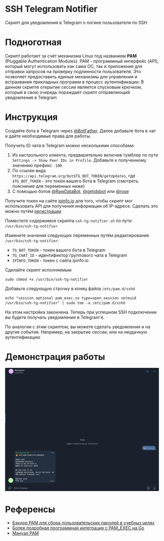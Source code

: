 # SSH Telegram Notifier

Скрипт для уведомления в Telegram о логине пользователя по SSH

# Подноготная

Скрипт работает за счёт механизма Linux под названием **PAM** (Pluggable Authentication Modules). PAM - программный интерфейс (API), который могут использовать как сама ОС, так и приложения для отправки запросов на проверку подлинности пользователя. Это позволяет предоставить единые механизмы для управления и встраивания прикладных программ в процесс аутентификации. В данном скрипте открытие сессии является спусковым крючком, который в свою очередь пораждает скрипт отправляющий уведомления в Telegram


# Инструкция

Создайте бота в Telegram через [@BotFather](https://t.me/BotFather). Далее добавьте бота в чат и дайте необходимые права для работы.

Получить ID чата в Telegram можно несколькими способами:
1. Из настрольного клиента, предварительно включив тумблер по пути `Settings -> Show Peer IDs in Profile`. Добавьте к полученному значению префикс `-100`
2. По ссылке вида `https://api.telegram.org/bot$TG_BOT_TOKEN/getUpdates`, где `$TG_BOT_TOKEN` - это токен вашего бота в Telegram (смотреть пояснение для переменных ниже)
3. С помощью ботов [@RawDataBot](https://t.me/RawDataBot), [@getidsbot](https://t.me/getidsbot) или [@rose](https://t.me/)

Получите токен на сайте [ipinfo.io](https://ipinfo.io) для того, чтобы скрипт мог использовать API для получения информации об IP-адресе. Сделать это можно путём [регистрации](https://ipinfo.io/signup)

Поместите содержимое скрипта `ssh-tg-notifier.sh` по пути `/usr/bin/ssh-tg-notifier`

Измените значения следующих переменных путём редактирования `/usr/bin/ssh-tg-notifier`:

* `TG_BOT_TOKEN` - токен вашего бота в Telegram
* `TG_CHAT_ID` - идентификтор группового чата в Telegram 
* `IPINFO_TOKEN` - токен с сайта ipinfo.io

Сделайте скрипт исполняемым

```shell
sudo chmod +x /usr/bin/ssh-tg-notifier
```

Добавьте следующую строчку в конец файла `/etc/pam.d/sshd`

```shell
echo "session optional pam_exec.so type=open_session seteuid /usr/bin/ssh-tg-notifier" | sudo tee -a /etc/pam.d/sshd
```

На этом настройка закончена. Теперь при успешном SSH подключении вы будете получать уведомление в Telegram'е.

По аналогии с этим скриптом, вы можете сделать уведомления и на другие события. Например, на закрытие сессии, или на неудачную аутентификацию

# Демонстрация работы

![screenshot](./screenshot.png)

# Референсы

* [Бэкдор PAM для сбора пользовательских паролей в учебныз целях](https://youtube.com/watch?v=6tn30O0SjVQ&t=2550)
* [Более подробная программная интеграция с PAM_EXEC на Go](https://www.youtube.com/watch?v=FQGu9jarCWY&t=1s)
* [Мануал PAM](https://www.man7.org/linux/man-pages/man8/pam.8.html)